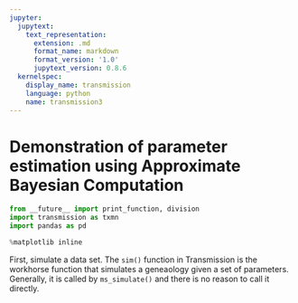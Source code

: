 ```yaml
---
jupyter:
  jupytext:
    text_representation:
      extension: .md
      format_name: markdown
      format_version: '1.0'
      jupytext_version: 0.8.6
  kernelspec:
    display_name: transmission
    language: python
    name: transmission3
---
```


# Demonstration of parameter estimation using Approximate Bayesian Computation






```python
from __future__ import print_function, division
import transmission as txmn
import pandas as pd

%matplotlib inline
```


 First, simulate a data set. The `sim()` function in Transmission is the
 workhorse function that simulates a geneaology given a set of parameters.
 Generally, it is called by `ms_simulate()` and there is no reason to call
 it directly.
